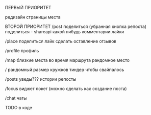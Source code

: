 ПЕРВЫЙ ПРИОРИТЕТ

редизайн страницы места


ВТОРОЙ ПРИОРИТЕТ
/post
поделиться (убранная кнопка репоста)
поделиться - shareapi какой нибудь
комментарии
лайки

/place
поделиться
лайк
сделать оставление отзывов

/profile
профиль

/map
близкие места во время маршрута
рандомное место

/
рандомный размер кружков
тиндер чтобы свайпалось

/posts
уведы???
истории
репосты

/focus
виджет локет (можно сделать как создание поста)

/chat
чаты


TODO в коде